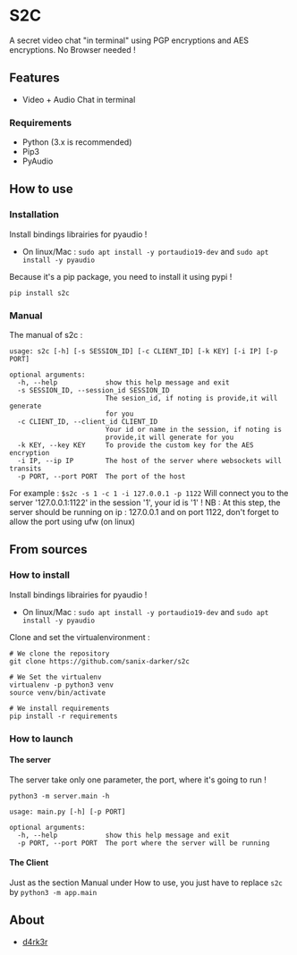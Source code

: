 # S2C

A secret video chat "in terminal" using PGP encryptions and AES encryptions.
No Browser needed !

## Features

- Video + Audio Chat in terminal

### Requirements

- Python (3.x is recommended)
- Pip3
- PyAudio

## How to use

### Installation

Install bindings librairies for pyaudio !
- On linux/Mac : `sudo apt install -y portaudio19-dev` and `sudo apt install -y pyaudio`


Because it's a pip package, you need to install it using pypi !
```shell
pip install s2c
```

### Manual

The manual of s2c :
```shell
usage: s2c [-h] [-s SESSION_ID] [-c CLIENT_ID] [-k KEY] [-i IP] [-p PORT]

optional arguments:
  -h, --help            show this help message and exit
  -s SESSION_ID, --session_id SESSION_ID
                        The sesion_id, if noting is provide,it will generate
                        for you
  -c CLIENT_ID, --client_id CLIENT_ID
                        Your id or name in the session, if noting is
                        provide,it will generate for you
  -k KEY, --key KEY     To provide the custom key for the AES encryption
  -i IP, --ip IP        The host of the server where websockets will transits
  -p PORT, --port PORT  The port of the host
```

For example : `$s2c -s 1 -c 1 -i 127.0.0.1 -p 1122`
Will connect you to the server '127.0.0.1:1122' in the session '1', your id is '1' !
NB : At this step, the server should be running on ip : 127.0.0.1 and on port 1122, don't forget to allow the port using ufw (on linux)

## From sources

### How to install

Install bindings librairies for pyaudio !
- On linux/Mac : `sudo apt install -y portaudio19-dev` and `sudo apt install -y pyaudio`

Clone and set the virtualenvironment :
```shell
# We clone the repository
git clone https://github.com/sanix-darker/s2c

# We Set the virtualenv
virtualenv -p python3 venv
source venv/bin/activate

# We install requirements
pip install -r requirements
```

### How to launch

#### The server

The server take only one parameter, the port, where it's going to run !
```shell
python3 -m server.main -h

usage: main.py [-h] [-p PORT]

optional arguments:
  -h, --help            show this help message and exit
  -p PORT, --port PORT  The port where the server will be running
```

#### The Client

Just as the section Manual under How to use, you just have to replace `s2c` by `python3 -m app.main`

## About

- [d4rk3r](https://github,com/sanix-darker)


